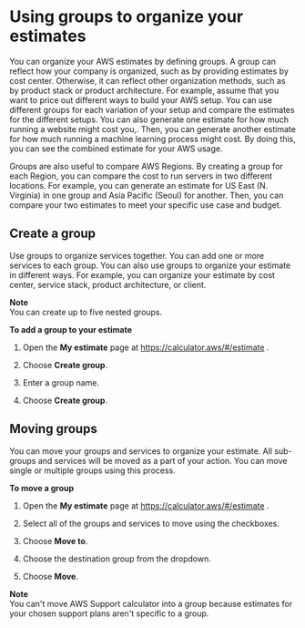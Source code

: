 # Using groups to organize your estimates<a name="estimate-groups"></a>

You can organize your AWS estimates by defining groups\. A group can reflect how your company is organized, such as by providing estimates by cost center\. Otherwise, it can reflect other organization methods, such as by product stack or product architecture\. For example, assume that you want to price out different ways to build your AWS setup\. You can use different groups for each variation of your setup and compare the estimates for the different setups\. You can also generate one estimate for how much running a website might cost you,\. Then, you can generate another estimate for how much running a machine learning process might cost\. By doing this, you can see the combined estimate for your AWS usage\.

Groups are also useful to compare AWS Regions\. By creating a group for each Region, you can compare the cost to run servers in two different locations\. For example, you can generate an estimate for US East \(N\. Virginia\) in one group and Asia Pacific \(Seoul\) for another\. Then, you can compare your two estimates to meet your specific use case and budget\. 

## Create a group<a name="add-group-bestpractice"></a>

Use groups to organize services together\. You can add one or more services to each group\. You can also use groups to organize your estimate in different ways\. For example, you can organize your estimate by cost center, service stack, product architecture, or client\.

**Note**  
You can create up to five nested groups\.<a name="add-group-process"></a>

**To add a group to your estimate**

1. Open the **My estimate** page at [https://calculator\.aws/\#/estimate](https://calculator.aws/#/estimate) \.

1. Choose **Create group**\.

1. Enter a group name\.

1. Choose **Create group**\.

## Moving groups<a name="estimate-groups-move"></a>

You can move your groups and services to organize your estimate\. All sub\-groups and services will be moved as a part of your action\. You can move single or multiple groups using this process\.

**To move a group**

1. Open the **My estimate** page at [https://calculator\.aws/\#/estimate](https://calculator.aws/#/estimate) \.

1. Select all of the groups and services to move using the checkboxes\.

1. Choose **Move to**\.

1. Choose the destination group from the dropdown\.

1. Choose **Move**\.

**Note**  
You can't move AWS Support calculator into a group because estimates for your chosen support plans aren't specific to a group\.